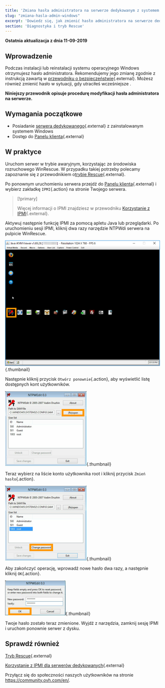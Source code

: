 ```yaml
---
title: 'Zmiana hasła administratora na serwerze dedykowanym z systemem Windows'
slug: "zmiana-hasla-admin-windows"
excerpt: 'Dowiedz się, jak zmienić hasło administratora na serwerze dedykowanym z systemem Windows'
section: 'Diagnostyka i tryb Rescue'
---
```


**Ostatnia aktualizacja z dnia 11-09-2019**

## Wprowadzenie

Podczas instalacji lub reinstalacji systemu operacyjnego Windows otrzymujesz hasło administratora. Rekomendujemy jego zmianę zgodnie z instrukcją zawartą w [przewodniku o bezpieczeństwie](https://docs.ovh.com/pl/dedicated/porady-zabezpieczanie-serwera-dedykowanego/){.external}. Możesz również zmienić hasło w sytuacji, gdy utraciłeś wcześniejsze .

**Niniejszy przewodnik opisuje procedurę modyfikacji hasła administratora na serwerze.**


## Wymagania początkowe

* Posiadanie [serwera dedykowanego](https://www.ovh.pl/serwery_dedykowane/){.external} z zainstalowanym systemem Windows
* Dostęp do [Panelu klienta](https://www.ovh.com/auth/?action=gotomanager){.external}


## W praktyce

Uruchom serwer w trybie awaryjnym, korzystając ze środowiska rozruchowego WinRescue. W przypadku takiej potrzeby polecamy zapoznanie się z przewodnikiem o[trybie Rescue](https://docs.ovh.com/pl/dedicated/ovh-rescue/){.external}. 

Po ponownym uruchomieniu serwera przejdź do [Panelu klienta](https://www.ovh.com/auth/?action=gotomanager){.external} i wybierz zakładkę `IPMI`{.action} na stronie Twojego serwera.

> [!primary]
>
> Więcej informacji o IPMI znajdziesz w przewodniku [Korzystanie z IPMI](https://docs.ovh.com/pl/dedicated/uzywanie-ipmi-serwery-dedykowane/){.external}.
>

Aktywuj następnie funkcję IPMI za pomocą apletu Java lub przeglądarki. Po uruchomieniu sesji IPMI, kliknij dwa razy narzędzie NTPWdi serwera na pulpicie WinRescue.

![NTPWdi](images/ntpwdi-tool-01.png){.thumbnail}

Następnie kliknij przycisk `Otwórz ponownie`{.action}, aby wyświetlić listę dostępnych kont użytkowników.

![NTPWdi](images/ntpwdi-tool-02.png){.thumbnail}

Teraz wybierz na liście konto użytkownika root i kliknij przycisk `Zmień hasło`{.action}.

![NTPWdi](images/ntpwdi-tool-03.png){.thumbnail}

Aby zakończyć operację, wprowadź nowe hasło dwa razy, a następnie kliknij `OK`{.action}.

![NTPWdi](images/ntpwdi-tool-04.png){.thumbnail}

Twoje hasło zostało teraz zmienione. Wyjdź z narzędzia, zamknij sesję IPMI i uruchom ponownie serwer z dysku.


## Sprawdź również

[Tryb Rescue](https://docs.ovh.com/pl/dedicated/ovh-rescue/){.external}

[Korzystanie z IPMI dla serwerów dedykowanych](https://docs.ovh.com/pl/dedicated/uzywanie-ipmi-serwery-dedykowane/){.external}

Przyłącz się do społeczności naszych użytkowników na stronie <https://community.ovh.com/en/>.